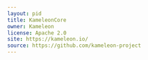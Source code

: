 ```yaml
---
layout: pid
title: KameleonCore
owner: Kameleon
license: Apache 2.0
site: https://kameleon.io/
source: https://github.com/kameleon-project
---
```


